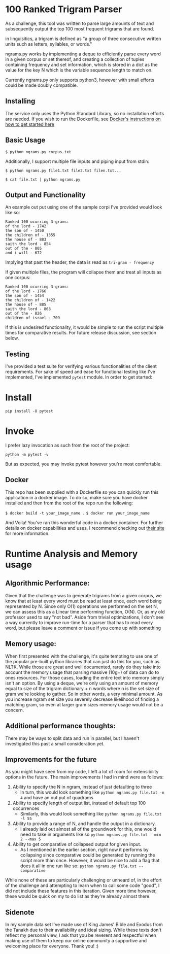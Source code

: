 # 100 Ranked Trigram Parser

As a challenge, this tool was written to parse large amounts of text and subsequently output the top 100 most frequent trigrams that are found. 

in linguisitics, a trigram is defined as "a group of three consecutive written units such as letters, syllables, or words."

ngrams.py works by implementing a deque to efficiently parse every word in a given corpus or set thereof, and creating a collection of tuples containing frequency and set information, which is stored in a dict as the value for the key N which is the variable sequence length to match on.

Currently ngrams.py only supports python3, however with small efforts could be made doubly compatible. 

## Installing

The service only uses the Python Standard Library, so no installation efforts are needed.
If you wish to run the Dockerfile, see [Docker's instructions on how to get started here](https://docs.docker.com/get-started/)


## Basic Usage

`$ python ngrams.py corpus.txt`


Additionally, I support multiple file inputs and piping input from stdin:

`$ python ngrams.py file1.txt file2.txt filen.txt...`


`$ cat file.txt | python ngrams.py`


## Output and Functionality

An example out put using one of the sample corpi I've provided would look like so:

```$ python ngrams.py tests/kjb.txt
Ranked 100 ocurring 3-grams:
of the lord - 1742
the son of - 1450
the children of - 1355
the house of - 883
saith the lord - 854
out of the - 805
and i will - 672
```

Implying that past the header, the data is read as `tri-gram - frequency`

If given multiple files, the program will collapse them and treat all inputs as one corpus:

```$ python ngrams.py tests/kjb.txt tests/exodus.txt
Ranked 100 ocurring 3-grams:
of the lord - 1766
the son of - 1454
the children of - 1422
the house of - 885
saith the lord - 863
out of the - 826
children of israel - 709
```

If this is undesired functionality, it would be simple to run the script multiple times for comparative results. For future release discussion, see section below.

## Testing

I've provided a test suite for verifying various functionalities of the client requirements. For sake of speed and ease for functional testing like I've implemented, I've implemented `pytest` module. In order to get started:

# Install

`pip install -U pytest`

# Invoke

I prefer lazy invocation as such from the root of the project:

`python -m pytest -v`

But as expected, you may invoke pytest however you're most comfortable.

## Docker

This repo has been supplied with a Dockerfile so you can quickly run this application in a docker image. To do so, make sure you have docker installed and then from the root of the repo run the following:

`$ docker build -t your_image_name .`
`$ docker run your_image_name`

And Voila! You've ran this wonderful code in a docker container. For further details on docker capabilities and uses, I recommend checking out [their site](https://docs.docker.com/get-started/) for more information.

# Runtime Analysis and Memory usage

## Algorithmic Performance:
Given that the challenge was to generate trigrams from a given corpus, we know that at least every word must be read at least once, each word being represented by N. Since only O(1) operations we performed on the set N, we can assess this as a Linear time performing function, O(N). Or, as my old professor used to say "not bad". Aside from trivial optimizations, I don't see a way currently to improve run-time for a parser that has to read every word, but please leave a comment or issue if you come up with something

## Memory usage:
When first presented with the challenge, it's quite tempting to use one of the popular pre-built python libraries that can just do this for you, such as NLTK. While those are great and well documented, rarely do they take into account the memory usage that parsing massive (10g+) of data can do to ones resources. For those cases, loading the entire text into memory simply isn't an option. By using a deque, we're only using an amount of memory equal to size of the trigram dictionary + n words where n is the set size of gram we're looking to gather. So in other words, a very minimal amount. As you increase ngram set size you severely decrease likelihood of finding a matching gram, so even at larger gram sizes memory usage would not be a concern. 

## Additional performance thoughts:
There may be ways to split data and run in parallel, but I haven't investigated this past a small consideration yet.

## Improvements for the future

As you might have seen from my code, I left a lot of room for extensibility options in the future. The main improvements I had in mind were as follows:

1. Ability to specify the N in ngram, instead of just defaulting to three
	* In turn, this would look something like `python ngrams.py file.txt -n 4` and have an out put of quadrams
2. Ability to specify length of output list, instead of default top 100 occurrences
	* Similarly, this would look something like `python ngrams.py file.txt -l 55`
3. Ability to provide a range of N, and handle the output in a dictionary.
	* I already laid out almost all of the groundwork for this, one would need to take in arguments like so `python ngrams.py file.txt --min 2 --max 5`
4. Ability to get comparative of collapsed output for given input.
	* As I mentioned in the earlier section, right now it performs by collapsing since comparative could be generated by running the script more than once. However, it would be nice to add a flag that does it all in one run like so: `python ngrams.py file.txt --comparative`

While none of these are particularly challenging or unheard of, in the effort of the challenge and attempting to learn when to call some code "good", I did not include these features in this iteration. Given more time however, these would be quick on my to do list as they're already almost there.

## Sidenote

In my sample data set I've made use of King James' Bible and Exodus from the Tanakh due to their availability and ideal sizing. While these texts don't reflect my personal view, I ask that you be reverent and respectful when making use of them to keep our online community a supportive and welcoming place for everyone. Thank you! :) 
	
